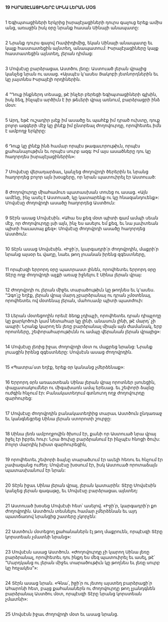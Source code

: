 **19 ԻՍՐԱՅԷԼԱՑԻՆԵՐԸ ՍԻՆԱ ԼԵՐԱՆ ՄՕՏ**

\
1 Եգիպտացիների երկրից իսրայէլացիների դուրս գալուց երեք ամիս անց, առաջին իսկ օրը նրանք հասան Սինայի անապատը:

\
2 Նրանք դուրս գալով Ռափիդիմից, եկան Սինայի անապատը եւ կայք հաստատեցին այնտեղ, անապատում: Իսրայէլացիները կայք հաստատեցին այնտեղ, լերան դիմաց:

\
3 Մովսէսը բարձրացաւ Աստծու լեռը: Աստուած լերան վրայից կանչեց նրան ու ասաց. «Այսպէս կ՚ասես Յակոբի յետնորդներին եւ կը յայտնես Իսրայէլի որդիներին.

\
4 “Դուք ինքներդ տեսաք, թէ ինչեր բերեցի եգիպտացիների գլխին, իսկ ձեզ, ինչպէս արծիւն է իր թեւերի վրայ առնում, բարձրացրի ինձ մօտ:

\
5 Արդ, եթէ ուշադիր լսէք իմ ասածը եւ պահէք իմ դրած ուխտը, դուք բոլոր ազգերի մէջ կը լինէք իմ ընտրեալ ժողովուրդը, որովհետեւ իմն է ամբողջ երկիրը:

\
6 Դուք կը լինէք ինձ համար որպէս թագաւորութիւն, որպէս քահանայութիւն եւ որպէս սուրբ ազգ: Իմ այս ասածները դու կը հաղորդես իսրայէլացիներին»:

\
7 Մովսէսը վերադարձաւ, կանչեց ժողովրդի ծերերին եւ նրանց հաղորդեց բոլոր այն խօսքերը, որ նրան պատուիրել էր Աստուած:

\
8 Ժողովուրդը միահամուռ պատասխան տուեց ու ասաց. «Այն ամէնը, ինչ ասել է Աստուած, կը կատարենք ու կը հնազանդուենք»: Մովսէսը ժողովրդի ասածը հաղորդեց Աստծուն:

\
9 Տէրն ասաց Մովսէսին. «Ահա ես քեզ մօտ պիտի գամ ամպի սեան մէջ, որ ժողովուրդը լսի այն, ինչ ես ասելու եմ քեզ, եւ նա յաւիտեան պիտի հաւատայ քեզ»: Մովսէսը ժողովրդի ասածը հաղորդեց Աստծուն:

\
10 Տէրն ասաց Մովսէսին. «Իջի՛ր, կարգադրի՛ր ժողովրդին, մաքրի՛ր նրանց այսօր եւ վաղը, նաեւ թող լուանան իրենց զգեստները,

\
11 որպէսզի երրորդ օրը պատրաստ լինեն, որովհետեւ երրորդ օրը Տէրը ողջ ժողովրդի աչքի առաջ իջնելու է Սինա լերան վրայ:

\
12 Ժողովրդի ու լերան միջեւ տարածութիւն կը թողնես եւ կ՚ասես. “Զգո՛յշ եղէք, լերան վրայ մարդ չբարձրանայ ու դրան չմօտենայ, որովհետեւ ով մօտենայ լերան, մահուամբ պիտի պատժուի:

\
13 Լերան մօտեցողին որեւէ ձեռք չդիպչի, որովհետեւ դրան դիպչողը կը քարկոծուի կամ նետահար կը լինի. անասուն լինի, թէ մարդ՝ չի ապրի: Նրանք կարող են լեռը բարձրանալ միայն այն ժամանակ, երբ որոտները, շեփորահարութիւնն ու ամպը վերանան լերան վրայից»:

\
14 Մովսէսը լեռից իջաւ ժողովրդի մօտ ու մաքրեց նրանց: Նրանք լուացին իրենց զգեստները: Մովսէսն ասաց ժողովրդին.

\
15 «Պատրա՛ստ եղէք, երեք օր կանանց չմերձենաք»:

\
16 Երրորդ օրն առաւօտեան Սինա լերան վրայ որոտներ լսուեցին, փայլատակումներ ու միգախառն ամպ երեւաց. եւ շեփորի ձայնը ուժգին հնչում էր: Բանակատեղում գտնուող ողջ ժողովուրդը զարհուրեց:

\
17 Մովսէսը ժողովրդին բանակատեղիից տարաւ Աստծուն ընդառաջ եւ կանգնեցրեց Սինա լերան ստորոտի շուրջը:

\
18 Սինա լեռն ամբողջովին ծխում էր, քանի որ Աստուած նրա վրայ իջել էր իբրեւ հուր: Նրա ծուխը բարձրանում էր ինչպէս հնոցի ծուխ: Բոլոր մարդիկ խիստ զարհուրեցին,

\
19 որովհետեւ շեփորի ձայնը տարածւում էր աւելի հեռու եւ հնչում էր չափազանց ուժեղ: Մովսէսը խօսում էր, իսկ Աստուած որոտաձայն պատասխանում էր նրան:

\
20 Տէրն իջաւ Սինա լերան վրայ, լերան կատարին: Տէրը Մովսէսին կանչեց լերան գագաթը, եւ Մովսէսը բարձրացաւ այնտեղ:

\
21 Աստուած խօսեց Մովսէսի հետ՝ ասելով. «Իջի՛ր, կարգադրի՛ր քո ժողովրդին. Աստծուն տեսնելու համար չմերձենան եւ այդ պատճառով նրանցից շատերը չկորչեն:

\
22 Աստծուն մօտեցող քահանաներն էլ թող մաքրուեն, որպէսզի Տէրը կորստեան չմատնի նրանց»:

\
23 Մովսէսն ասաց Աստծուն. «Ժողովուրդը չի կարող Սինա լեռը բարձրանալ, որովհետեւ դու ինքդ ես մեզ պատուիրել եւ ասել, թէ՝ “Մարդկանց ու լերան միջեւ տարածութիւն կը թողնես եւ լեռը սուրբ կը հռչակես”»:

\
24 Տէրն ասաց նրան. «Գնա՛, իջի՛ր ու յետոյ այստեղ բարձրացի՛ր Ահարոնի հետ, բայց քահանաներն ու ժողովուրդը թող չյանդգնեն բարձրանալ Աստծու մօտ, որպէսզի Տէրը նրանց կորստեան չմատնի»:

\
25 Մովսէսն իջաւ ժողովրդի մօտ եւ ասաց նրանց.
